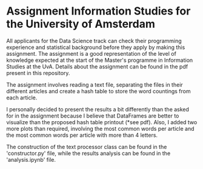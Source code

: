 # Assignment Information Studies for the  University of Amsterdam

All applicants for the Data Science track can check their programming experience and statistical background before they apply by making this assignment. The assignment is a good representation of the level of knowledge expected at the start of the Master's programme in Information Studies at the UvA. Details about the assignment can be found in the pdf present in this repository.

The assignment involves reading a text file, separating the files in their different articles and create a hash table to store the word countings from each article.

I personally decided to present the results a bit differently than the asked for in the assignment because I believe that DataFrames are better to visualize than the proposed hash table printout (*see pdf). Also, I added two more plots than required, involving the most common words per article and the most common words per article with more than 4 letters.

The construction of the text processor class can be found in the 'constructor.py' file, while the results analysis can be found in the 'analysis.ipynb' file.
